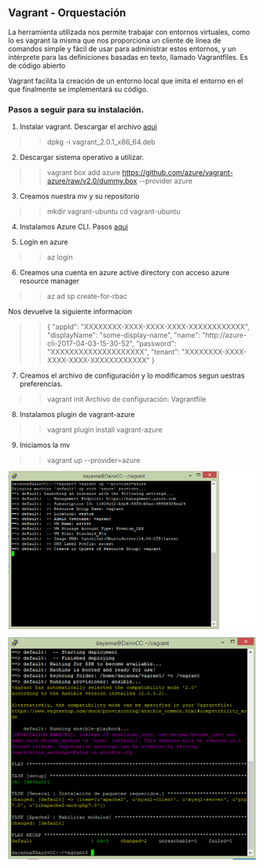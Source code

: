 ## Vagrant - Orquestación

La herramienta utilizada nos permite trabajar con entornos virtuales, como lo es vagrant la misma que nos proporciona un cliente de línea de comandos simple y fácil de usar para administrar estos entornos, y un intérprete para las definiciones basadas en texto, llamado Vagrantfiles. Es de código abierto

Vagrant facilita la creación de un entorno local que imita el entorno en el que finalmente se implementará su código.

### Pasos a seguir para su instalación.

1. Instalar vagrant. Descargar el archivo [aqui](https://www.vagrantup.com/downloads.html)
>
>> dpkg -i vagrant_2.0.1_x86_64.deb 

2. Descargar sistema operativo a utilizar.
>
>>  vagrant box add azure https://github.com/azure/vagrant-azure/raw/v2.0/dummy.box --provider azure
>>

3. Creamos nuestra mv y su repositorio 
>
>>    mkdir vagrant-ubuntu
>>    cd vagrant-ubuntu
>>

4. Instalamos Azure CLI. Pasos [aqui](https://github.com/daiaguirre979/ProyectoMasterCC/tree/master/automatizacion)

5. Login en azure 
>
>> az login

6. Creamos una cuenta en azure active directory con acceso azure resource manager 
>
>> az ad sp create-for-rbac

Nos devuelve la siguiente informacion
>
>> {
>>  "appId": "XXXXXXXX-XXXX-XXXX-XXXX-XXXXXXXXXXXX",
>>  "displayName": "some-display-name",
>>  "name": "http://azure-cli-2017-04-03-15-30-52",
>>  "password": "XXXXXXXXXXXXXXXXXXXX",
>>  "tenant": "XXXXXXXX-XXXX-XXXX-XXXX-XXXXXXXXXXXX"
>> }

7. Creamos el archivo de configuración y lo modificamos segun uestras preferencias.
>
>>   vagrant init
>>   Archivo de configuración: Vagrantfile

8. Instalamos plugin de vagrant-azure
>
>> vagrant plugin install vagrant-azure

9. Iniciamos la mv

>
>>  vagrant up --provider=azure
>>

![Con titulo](https://github.com/daiaguirre979/CC-Master/blob/master/1-orq.png "orquestacion")

![Con titulo](https://github.com/daiaguirre979/CC-Master/blob/master/3-orq.png "orquestacion")

